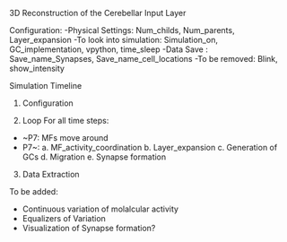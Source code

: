 3D Reconstruction of the Cerebellar Input Layer

Configuration:
-Physical Settings: Num_childs, Num_parents, Layer_expansion
-To look into simulation: Simulation_on, GC_implementation, vpython, time_sleep
-Data Save : Save_name_Synapses, Save_name_cell_locations
-To be removed: Blink, show_intensity

Simulation Timeline
1. Configuration

2. Loop
For all time steps:
- ~P7: MFs move around
- P7~: 
 a. MF_activity_coordination
 b. Layer_expansion
 c. Generation of GCs
 d. Migration
 e. Synapse formation

3. Data Extraction

To be added:
- Continuous variation of molalcular activity
- Equalizers of Variation
- Visualization of Synapse formation?
